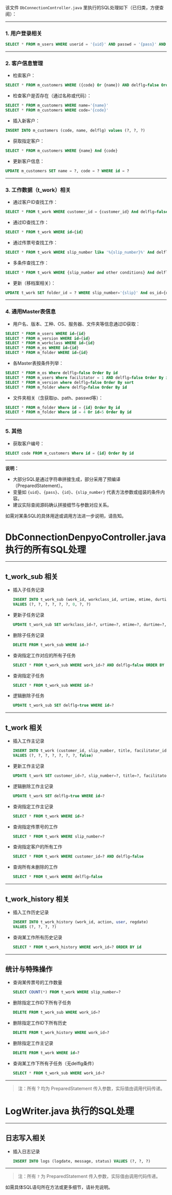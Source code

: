 该文件 `DbConnectionController.java` 里执行的SQL处理如下（已归类，方便查阅）：

---

### 1. 用户登录相关
```sql
SELECT * FROM m_users WHERE userid = '{uid}' AND passwd = '{pass}' AND delflg=false
```

---

### 2. 客户信息管理
- 检索客户：
```sql
SELECT * FROM m_customers WHERE ({code} Or {name}) AND delflg=false Order By code
```
- 检查客户是否存在（通过名称或代码）：
```sql
SELECT * FROM m_customers WHERE name='{name}'
SELECT * FROM m_customers WHERE code='{code}'
```
- 插入新客户：
```sql
INSERT INTO m_customers (code, name, delflg) values (?, ?, ?)
```
- 获取指定客户：
```sql
SELECT * FROM m_customers WHERE {name} And {code}
```
- 更新客户信息：
```sql
UPDATE m_customers SET name = ?, code = ? WHERE id = ?
```

---

### 3. 工作数据（t_work）相关
- 通过客户ID查找工作：
```sql
SELECT * FROM t_work WHERE customer_id = {customer_id} And delflg=false
```
- 通过ID查找工作：
```sql
SELECT * FROM t_work WHERE id={id}
```
- 通过传票号查找工作：
```sql
SELECT * FROM t_work WHERE slip_number like '%{slip_number}%' And delflg=false Order By slip_number And delflg=false
```
- 多条件查找工作：
```sql
SELECT * FROM t_work WHERE {slip_number and other conditions} And delflg=false
```
- 更新（移档案相关）：
```sql
UPDATE t_work SET folder_id = ? WHERE slip_number='{slip}' And os_id={os_id}
```

---

### 4. 通用Master表信息
- 用户名、版本、工种、OS、服务器、文件夹等信息通过ID获取：
```sql
SELECT * FROM m_users WHERE id={id}
SELECT * FROM m_version WHERE id={id}
SELECT * FROM m_workclass WHERE id={id}
SELECT * FROM m_os WHERE id={id}
SELECT * FROM m_folder WHERE id={id}
```
- 各Master表按条件列举：
```sql
SELECT * FROM m_os Where delflg=false Order By id
SELECT * FROM m_users Where facilitator = 1 AND delflg=false Order By id
SELECT * FROM m_version where delflg=false Order By sort
SELECT * FROM m_folder where delflg=false Order By id
```
- 文件夹相关（含获取ip、path、passwd等）：
```sql
SELECT * FROM m_folder Where id = {id} Order By id
SELECT * FROM m_folder Where id = 4 Or id=5 Order By id
```

---

### 5. 其他
- 获取客户编号：
```sql
SELECT code FROM m_customers Where id = {id} Order By id
```

---

**说明：**
- 大部分SQL是通过字符串拼接生成，部分采用了预编译（PreparedStatement）。
- 变量如 `{uid}`、`{pass}`、`{id}`、`{slip_number}` 代表方法参数或组装的条件内容。
- 建议实际查阅源码确认拼接细节与参数对应关系。

如需对某条SQL的具体用途或调用方法进一步说明，请告知。


# DbConnectionDenpyoController.java 执行的所有SQL处理

---

## t_work_sub 相关

- 插入子任务记录  
  ```sql
  INSERT INTO t_work_sub (work_id, workclass_id, urtime, mtime, durtime, comment, delflg, user, regdate)
  VALUES (?, ?, ?, ?, ?, ?, 0, ?, ?)
  ```
- 更新子任务记录  
  ```sql
  UPDATE t_work_sub SET workclass_id=?, urtime=?, mtime=?, durtime=?, comment=?, user=?, regdate=? WHERE id=?
  ```
- 删除子任务记录  
  ```sql
  DELETE FROM t_work_sub WHERE id=?
  ```
- 查询指定工作对应的所有子任务  
  ```sql
  SELECT * FROM t_work_sub WHERE work_id=? AND delflg=false ORDER BY mtime
  ```
- 查询指定子任务  
  ```sql
  SELECT * FROM t_work_sub WHERE id=?
  ```
- 逻辑删除子任务  
  ```sql
  UPDATE t_work_sub SET delflg=true WHERE id=?
  ```

---

## t_work 相关

- 插入工作主记录  
  ```sql
  INSERT INTO t_work (customer_id, slip_number, title, facilitator_id, version_id, os_id, folder_id, delflg)
  VALUES (?, ?, ?, ?, ?, ?, ?, false)
  ```
- 更新工作主记录  
  ```sql
  UPDATE t_work SET customer_id=?, slip_number=?, title=?, facilitator_id=?, version_id=?, os_id=?, folder_id=? WHERE id=?
  ```
- 逻辑删除工作主记录  
  ```sql
  UPDATE t_work SET delflg=true WHERE id=?
  ```
- 查询指定工作主记录  
  ```sql
  SELECT * FROM t_work WHERE id=?
  ```
- 查询指定传票号的工作  
  ```sql
  SELECT * FROM t_work WHERE slip_number=?
  ```
- 查询指定客户的所有工作  
  ```sql
  SELECT * FROM t_work WHERE customer_id=? AND delflg=false
  ```
- 查询所有未删除的工作  
  ```sql
  SELECT * FROM t_work WHERE delflg=false
  ```

---

## t_work_history 相关

- 插入工作历史记录  
  ```sql
  INSERT INTO t_work_history (work_id, action, user, regdate)
  VALUES (?, ?, ?, ?)
  ```
- 查询某工作所有历史记录  
  ```sql
  SELECT * FROM t_work_history WHERE work_id=? ORDER BY id
  ```

---

## 统计与特殊操作

- 查询某传票号的工作数量  
  ```sql
  SELECT COUNT(*) FROM t_work WHERE slip_number=?
  ```
- 删除指定工作ID下所有子任务  
  ```sql
  DELETE FROM t_work_sub WHERE work_id=?
  ```
- 删除指定工作ID下所有历史  
  ```sql
  DELETE FROM t_work_history WHERE work_id=?
  ```
- 删除指定工作主记录  
  ```sql
  DELETE FROM t_work WHERE id=?
  ```
- 查询某工作下所有子任务（无delflg条件）  
  ```sql
  SELECT * FROM t_work_sub WHERE work_id=?
  ```

---

> 注：所有 ? 均为 PreparedStatement 传入参数，实际值由调用代码传递。

# LogWriter.java 执行的SQL处理

---

## 日志写入相关

- 插入日志记录  
  ```sql
  INSERT INTO logs (logdate, message, status) VALUES (?, ?, ?)
  ```

---

> 注：所有 `?` 为 PreparedStatement 传入参数，实际值由调用代码传递。

如需具体SQL语句所在方法或更多细节，请补充说明。